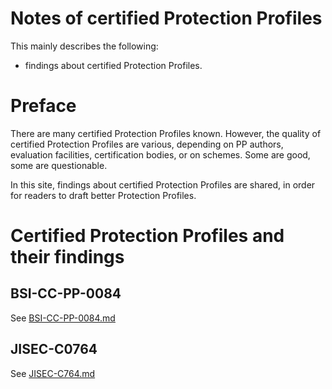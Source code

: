 # Notes of certified Protection Profiles
This mainly describes the following:

- findings about certified Protection Profiles.

# Preface
There are many certified Protection Profiles known. 
However, the quality of certified Protection Profiles are various, depending on PP authors, evaluation facilities, certification bodies, or on schemes.
Some are good, some are questionable.

In this site, findings about certified Protection Profiles are shared, in order for readers to draft better Protection Profiles.

# Certified Protection Profiles and their findings
## BSI-CC-PP-0084
See [BSI-CC-PP-0084.md](https://github.com/g-g-sakura/NotesOfCertifiedPPs/blob/main/BSI-CC-PP-0084.md)

## JISEC-C0764
See [JISEC-C764.md](https://github.com/g-g-sakura/NotesOfCertifiedPPs/blob/main/JISEC-C0764.md)
